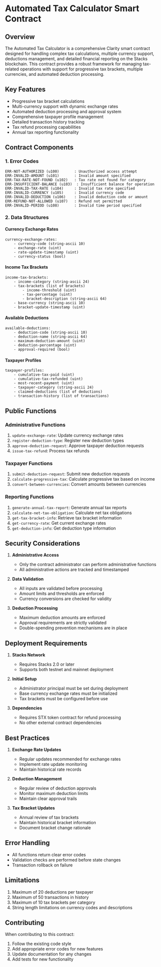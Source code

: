 # Automated Tax Calculator Smart Contract

## Overview
The Automated Tax Calculator is a comprehensive Clarity smart contract designed for handling complex tax calculations, multiple currency support, deductions management, and detailed financial reporting on the Stacks blockchain. This contract provides a robust framework for managing tax-related operations with support for progressive tax brackets, multiple currencies, and automated deduction processing.

## Key Features
- Progressive tax bracket calculations
- Multi-currency support with dynamic exchange rates
- Automated deduction processing and approval system
- Comprehensive taxpayer profile management
- Detailed transaction history tracking
- Tax refund processing capabilities
- Annual tax reporting functionality

## Contract Components

### 1. Error Codes
```clarity
ERR-NOT-AUTHORIZED (u100)       : Unauthorized access attempt
ERR-INVALID-AMOUNT (u101)       : Invalid amount specified
ERR-TAX-RATE-NOT-FOUND (u102)   : Tax rate not found for category
ERR-INSUFFICIENT-BALANCE (u103)  : Insufficient balance for operation
ERR-INVALID-TAX-RATE (u104)     : Invalid tax rate specified
ERR-INVALID-CURRENCY (u105)     : Invalid currency code
ERR-INVALID-DEDUCTION (u106)    : Invalid deduction code or amount
ERR-REFUND-NOT-ALLOWED (u107)   : Refund not permitted
ERR-INVALID-PERIOD (u108)       : Invalid time period specified
```

### 2. Data Structures

#### Currency Exchange Rates
```clarity
currency-exchange-rates:
    - currency-code (string-ascii 10)
    - exchange-rate (uint)
    - rate-update-timestamp (uint)
    - currency-status (bool)
```

#### Income Tax Brackets
```clarity
income-tax-brackets:
    - income-category (string-ascii 24)
    - tax-brackets (list of brackets)
        - income-threshold (uint)
        - tax-percentage (uint)
        - bracket-description (string-ascii 64)
    - base-currency (string-ascii 10)
    - bracket-update-timestamp (uint)
```

#### Available Deductions
```clarity
available-deductions:
    - deduction-code (string-ascii 10)
    - deduction-name (string-ascii 64)
    - maximum-deduction-amount (uint)
    - deduction-percentage (uint)
    - approval-required (bool)
```

#### Taxpayer Profiles
```clarity
taxpayer-profiles:
    - cumulative-tax-paid (uint)
    - cumulative-tax-refunded (uint)
    - most-recent-payment (uint)
    - taxpayer-category (string-ascii 24)
    - claimed-deductions (list of deductions)
    - transaction-history (list of transactions)
```

## Public Functions

### Administrative Functions
1. `update-exchange-rate`: Update currency exchange rates
2. `register-deduction-type`: Register new deduction types
3. `approve-deduction-request`: Approve taxpayer deduction requests
4. `issue-tax-refund`: Process tax refunds

### Taxpayer Functions
1. `submit-deduction-request`: Submit new deduction requests
2. `calculate-progressive-tax`: Calculate progressive tax based on income
3. `convert-between-currencies`: Convert amounts between currencies

### Reporting Functions
1. `generate-annual-tax-report`: Generate annual tax reports
2. `calculate-net-tax-obligation`: Calculate net tax obligations
3. `get-tax-bracket-info`: Retrieve tax bracket information
4. `get-currency-rate`: Get current exchange rates
5. `get-deduction-info`: Get deduction type information

## Security Considerations

1. **Administrative Access**
   - Only the contract administrator can perform administrative functions
   - All administrative actions are tracked and timestamped

2. **Data Validation**
   - All inputs are validated before processing
   - Amount limits and thresholds are enforced
   - Currency conversions are checked for validity

3. **Deduction Processing**
   - Maximum deduction amounts are enforced
   - Approval requirements are strictly validated
   - Double-spending prevention mechanisms are in place

## Deployment Requirements

1. **Stacks Network**
   - Requires Stacks 2.0 or later
   - Supports both testnet and mainnet deployment

2. **Initial Setup**
   - Administrator principal must be set during deployment
   - Base currency exchange rates must be initialized
   - Tax brackets must be configured before use

3. **Dependencies**
   - Requires STX token contract for refund processing
   - No other external contract dependencies

## Best Practices

1. **Exchange Rate Updates**
   - Regular updates recommended for exchange rates
   - Implement rate update monitoring
   - Maintain historical rate records

2. **Deduction Management**
   - Regular review of deduction approvals
   - Monitor maximum deduction limits
   - Maintain clear approval trails

3. **Tax Bracket Updates**
   - Annual review of tax brackets
   - Maintain historical bracket information
   - Document bracket change rationale

## Error Handling
- All functions return clear error codes
- Validation checks are performed before state changes
- Transaction rollback on failure

## Limitations
1. Maximum of 20 deductions per taxpayer
2. Maximum of 50 transactions in history
3. Maximum of 10 tax brackets per category
4. String length limitations on currency codes and descriptions

## Contributing
When contributing to this contract:
1. Follow the existing code style
2. Add appropriate error codes for new features
3. Update documentation for any changes
4. Add tests for new functionality